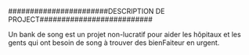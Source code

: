 #######################DESCRIPTION DE PROJECT##########################

Un bank de song est un projet non-lucratif pour aider les hôpitaux et les gents qui ont besoin de song à trouver des bienFaiteur en urgent.

